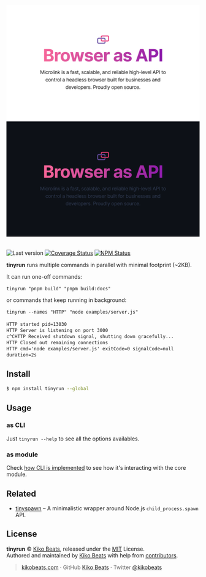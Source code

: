 <div align="center">
  <img src="https://github.com/microlinkhq/cdn/raw/master/dist/logo/banner.png#gh-light-mode-only" alt="microlink cdn">
  <img src="https://github.com/microlinkhq/cdn/raw/master/dist/logo/banner-dark.png#gh-dark-mode-only" alt="microlink cdn">
  <br>
  <br>
</div>

![Last version](https://img.shields.io/github/tag/kikobeats/tinyrun.svg?style=flat-square)
[![Coverage Status](https://img.shields.io/coveralls/kikobeats/tinyrun.svg?style=flat-square)](https://coveralls.io/github/kikobeats/tinyrun)
[![NPM Status](https://img.shields.io/npm/dm/tinyrun.svg?style=flat-square)](https://www.npmjs.org/package/tinyrun)

**tinyrun** runs multiple commands in parallel with minimal footprint (~2KB).

It can run one-off commands:

```
tinyrun "pnpm build" "pnpm build:docs"
```

or commands that keep running in background:

```
tinyrun --names "HTTP" "node examples/server.js"

HTTP started pid=13030
HTTP Server is listening on port 3000
c^CHTTP Received shutdown signal, shutting down gracefully...
HTTP Closed out remaining connections
HTTP cmd='node examples/server.js' exitCode=0 signalCode=null duration=2s
```

## Install

```bash
$ npm install tinyrun --global
```

## Usage

### as CLI

Just `tinyrun --help` to see all the options availables.

### as module

Check [how CLI is implemented](/bin/index.js) to see how it's interacting with the core module.

## Related

- [tinyspawn](https://github.com/Kikobeats/tinyspawn) – A minimalistic wrapper around Node.js `child_process.spawn` API.

## License

**tinyrun** © [Kiko Beats](https://kikobeats.com), released under the [MIT](https://github.com/kikobeats/tinyrun/blob/master/LICENSE.md) License.<br>
Authored and maintained by [Kiko Beats](https://kikobeats.com) with help from [contributors](https://github.com/kikobeats/tinyrun/contributors).

> [kikobeats.com](https://kikobeats.com) · GitHub [Kiko Beats](https://github.com/kikobeats) · Twitter [@kikobeats](https://twitter.com/kikobeats)
